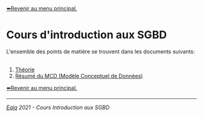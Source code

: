 [:arrow_left:Revenir au menu principal.](../README.md)
<h1>Cours d'introduction aux SGBD</h1>
L'ensemble des points de matière se trouvent dans les documents suivants:<br/><br/>

1. [Théorie](Théorie.md)
2. [Résumé du MCD (Modèle Conceptuel de Données)](Résumé_MCD.md)

[:arrow_left:Revenir au menu principal.](../README.md)

--- 
_[Eqla](http://www.eqla.be) 2021 - Cours Introduction aux SGBD_
